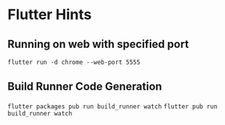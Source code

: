 # Flutter Hints 

## Running on web with specified port
```flutter run -d chrome --web-port 5555```

## Build Runner Code Generation
```flutter packages pub run build_runner watch```
```flutter pub run build_runner watch```